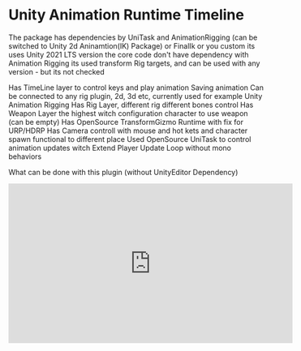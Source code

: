 # Unity Animation Runtime Timeline 

The package has dependencies by UniTask and AnimationRigging (can be switched to Unity 2d Aninamtion(IK) Package) or FinalIk or you custom
its uses Unity 2021 LTS version
the core code don't have dependency with Animation Rigging its used transform Rig targets, and can be used with any version - but its not checked

Has TimeLine layer to control keys and play animation
Saving animation
Can be connected to any rig plugin, 2d, 3d etc, currently used for example Unity Animation Rigging
Has Rig Layer, different rig different bones control
Has Weapon Layer the highest witch configuration character to use weapon (can be empty)
Has OpenSource TransformGizmo Runtime with fix for URP/HDRP
Has Camera controll with mouse and hot kets and character spawn functional to different place
Used OpenSource UniTask to control animation updates witch Extend Player Update Loop without mono behaviors

What can be done with this plugin (without UnityEditor Dependency)
<iframe width="560" height="315" src="https://www.youtube.com/embed/KY64WoJzCXc" title="YouTube video player" frameborder="0" allow="accelerometer; autoplay; clipboard-write; encrypted-media; gyroscope; picture-in-picture; web-share" allowfullscreen></iframe>
